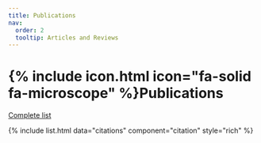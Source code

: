 ```yaml
---
title: Publications
nav:
  order: 2
  tooltip: Articles and Reviews
---
```


# {% include icon.html icon="fa-solid fa-microscope" %}Publications

[Complete list](https://www.ncbi.nlm.nih.gov/myncbi/takushi.miyoshi.1/bibliography/public/)

{% include list.html data="citations" component="citation" style="rich" %}
